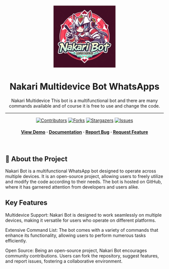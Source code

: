 <div align="center">

  <img src="data/image/thumb.jpg" alt="logo" width="200" height="auto" />
  <h1>Nakari Multidevice Bot WhatsApps</h1>
  
  <p>
    Nakari Multidevice This bot is a multifunctional bot and there are many commands available and of course it is free to use and change the code. 
  </p>

------
  
  
<!-- Badges -->
[![Contributors](https://img.shields.io/github/contributors/davenwoody/Nakari-Bot.svg?style=for-the-badge)](https://github.com/davenwoody/Nakari-Bot/graphs/contributors)
[![Forks](https://img.shields.io/github/forks/davenwoody/Nakari-Bot.svg?style=for-the-badge)](https://github.com/davenwoody/Nakari-Bot/network/members)
[![Stargazers](https://img.shields.io/github/stars/davenwoody/Nakari-Bot.svg?style=for-the-badge)](https://github.com/davenwoody/Nakari-Bot/stargazers)
[![Issues](https://img.shields.io/github/issues/davenwoody/Nakari-Bot.svg?style=for-the-badge)](https://github.com/davenwoody/Nakari-Bot/issues)
   
<h4>
    <a href="https://github.com/davenwoody/Nakari-Bot/">View Demo</a>
  <span> · </span>
    <a href="https://github.com/davenwoody/Nakari-Bot/">Documentation</a>
  <span> · </span>
    <a href="https://github.com/davenwoody/Nakari-Bot/issues/">Report Bug</a>
  <span> · </span>
    <a href="https://github.com/davenwoody/Nakari-Bot/issues/">Request Feature</a>
  </h4>
</div>

<br />

## :star2: About the Project
Nakari Bot is a multifunctional WhatsApp bot designed to operate across multiple devices. It is an open-source project, allowing users to freely utilize and modify the code according to their needs. The bot is hosted on GitHub, where it has garnered attention from developers and users alike.

## Key Features

Multidevice Support: Nakari Bot is designed to work seamlessly on multiple devices, making it versatile for users who operate on different platforms.

Extensive Command List: The bot comes with a variety of commands that enhance its functionality, allowing users to perform numerous tasks efficiently.

Open Source: Being an open-source project, Nakari Bot encourages community contributions. Users can fork the repository, suggest features, and report issues, fostering a collaborative environment.










